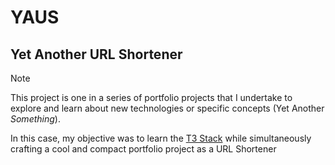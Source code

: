 # YAUS

## Yet Another URL Shortener

> [!NOTE]
> This project is one in a series of portfolio projects that I undertake to explore and learn about new technologies or specific concepts (Yet Another _Something_). 

In this case, my objective was to learn the [T3 Stack](https://create.t3.gg/) while simultaneously crafting a cool and compact portfolio project as a URL Shortener